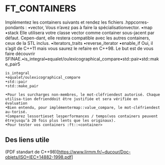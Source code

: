 # FT_CONTAINERS

Implémentez les containers suivants et rendez les fichiers<container>
.hppcorres-pondants :
    •vector, Vous n’avez pas à faire la spécialisationvector<bool>.
    •map
    •stack Elle utilisera votre classe vector comme container sous-jacent par défaut. 
         Cepen-dant, elle restera compatible avec les autres containers, ceux de la STL inclus.
    •iterators_traits
	•reverse_iterator
	•enable_if 
		Oui, il s’agit de C++11 mais vous saurez le refaire en C++98.
		Le but est de vous faire découvrir SFINAE.•is_integral•equalet/oulexicographical_compare•std::pair•std::make_pair5

	is_integral
	•equalet/oulexicographical_compare
	•std::pair
	•std::make_pair

	•Pour les surcharges non-membres, le mot-clé﻿friendest autorisé. Chaque utilisa-tion defrienddoit être justifiée et sera vérifiée en évaluation
	•﻿Bien entendu, pour implémentermap::value_compare, le mot-cléfriendest au-torisé.
	•Comparez lessortieset lesperformances / temps(vos containers peuvent être﻿jusqu’à 20 fois plus lents que les originaux).
	•Pour tester vos containers :ft::<container>


## Des liens utile
(PDF standart de C++98)[https://www.lirmm.fr/~ducour/Doc-objets/ISO+IEC+14882-1998.pdf]
